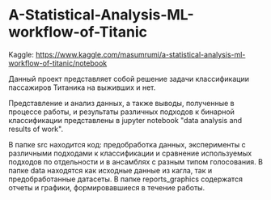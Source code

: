 # A-Statistical-Analysis-ML-workflow-of-Titanic
Kaggle: https://www.kaggle.com/masumrumi/a-statistical-analysis-ml-workflow-of-titanic/notebook

Данный проект представляет собой решение задачи классификации пассажиров Титаника на выживших и нет.

Представление и анализ данных, а также выводы, полученные в процессе работы, и результаты различных 
подходов к бинарной классификации представлены в jupyter notebook "data analysis and results of work".

В папке src находится код: предобработка данных, эксперименты с различными 
подходами к классификации и сравнение используемых подходов по отдельности и в ансамблях с разным типом голосования.
В папке data находятся как исходные данные из кагла, так и предобработанные датасеты.
В папке reports_graphics содержатся отчеты и графики, формировавшиеся в течение работы.

